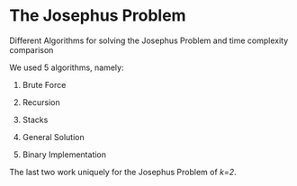 # The Josephus Problem
 Different Algorithms for solving the Josephus Problem and time complexity comparison

 We used 5 algorithms, namely:

 1. Brute Force

 2. Recursion

 3. Stacks

 4. General Solution

 5. Binary Implementation

The last two work uniquely for the Josephus Problem of _k=2_.
